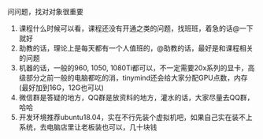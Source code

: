 问问题，找对对象很重要

1. 课程什么时候可以看，课程还没有开通之类的问题，找班班，着急的话@一下就好
2. 助教的话，理论上是每天都有一个人值班的，@助教的话，最好是和课程相关的问题
3. 机器的话，一般的960, 1050, 1080Ti都可以，不一定需要20x系列的显卡，高级部分之前一般的电脑都吃的消，tinymind还会给大家分配GPU点数，内存(最好加到16G，12G也可以)
4. 微信群是答疑的地方，QQ群是放资料的地方，灌水的话，大家尽量去QQ群，哈哈
5. 开发环境推荐ubuntu18.04，实在不行先装个虚拟机吧，如果自己实在装不上系统，去电脑店里让老板装也可以，几十块钱